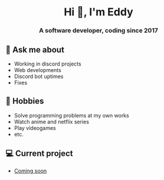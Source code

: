 <h1 align="center">Hi 👋, I'm Eddy</h1>
<h3 align="center">A software developer, coding since 2017</h3>

## 💬 Ask me about
- Working in discord projects
- Web developments
- Discord bot uptimes
- Fixes


## 📅 Hobbies
- Solve programming problems at my own works
- Watch anime and netflix series
- Play videogames
- etc.

## 💻 Current project
- [Coming soon](link)




